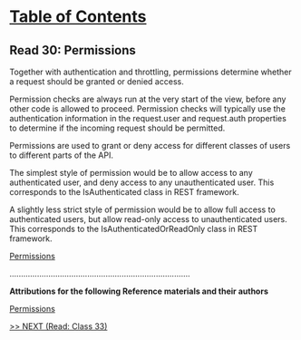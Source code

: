 # [Table of Contents](https://wondwosentsige.github.io/code-401-reading-notes/Home)

## Read 30: Permissions

Together with authentication and throttling, permissions determine whether a request should be granted or denied access.

Permission checks are always run at the very start of the view, before any other code is allowed to proceed. Permission checks will typically use the authentication information in the request.user and request.auth properties to determine if the incoming request should be permitted.

Permissions are used to grant or deny access for different classes of users to different parts of the API.

The simplest style of permission would be to allow access to any authenticated user, and deny access to any unauthenticated user. This corresponds to the IsAuthenticated class in REST framework.

A slightly less strict style of permission would be to allow full access to authenticated users, but allow read-only access to unauthenticated users. This corresponds to the IsAuthenticatedOrReadOnly class in REST framework.

[Permissions](https://www.django-rest-framework.org/api-guide/permissions/)

...............................................................................

__Attributions for the following Reference materials and their authors__

[Permissions](https://www.django-rest-framework.org/api-guide/permissions/)

[>> NEXT (Read: Class 33)](https://wondwosentsige.github.io/code-401-reading-note/class-33)
